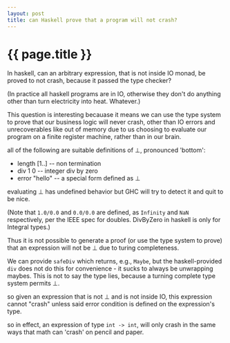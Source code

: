 ```yaml
---
layout: post
title: can Haskell prove that a program will not crash?
---
```


# {{ page.title }}

In haskell, can an arbitrary expression, that is not inside IO monad, be proved to not crash, because it passed the type checker?

(In practice all haskell programs are in IO, otherwise they don't do anything other than turn electricity into heat. Whatever.)

This question is interesting becauase it means we can use the type system to prove that our business logic will never crash, other than IO errors and unrecoverables like out of memory due to us choosing to evaluate our program on a finite register machine, rather than in our brain.

all of the following are suitable definitions of ⊥, pronounced 'bottom':
 * length [1..] -- non termination
 * div 1 0 -- integer div by zero
 * error "hello" -- a special form defined as ⊥

evaluating ⊥ has undefined behavior but GHC will try to detect it and quit to be nice.

(Note that `1.0/0.0` and `0.0/0.0` are defined, as `Infinity` and `NaN` respectively, per the IEEE spec for doubles. DivByZero in haskell is only for Integral types.)

Thus it is not possible to generate a proof (or use the type system to prove) that an expression will not be ⊥ due to turing completeness.

We can provide `safeDiv` which returns, e.g., `Maybe`, but the haskell-provided `div` does not do this for convenience - it sucks to always be unwrapping maybes. This is not to say the type lies, because a turning complete type system permits ⊥.

so given an expression that is not ⊥ and is not inside IO, this expression cannot "crash" unless said error condition is defined on the expression's type.

so in effect, an expression of type `int -> int`, will only crash in the same ways that math can 'crash' on pencil and paper.
